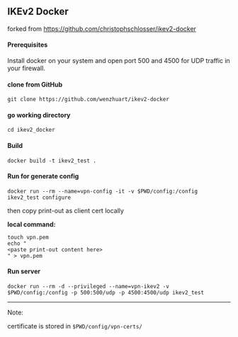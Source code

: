## IKEv2 Docker
forked from https://github.com/christophschlosser/ikev2-docker


#### Prerequisites

Install docker on your system and open port 500 and 4500 for UDP traffic in your firewall.

#### clone from GitHub

	git clone https://github.com/wenzhuart/ikev2-docker

#### go working directory
	
	cd ikev2_docker

#### Build

	docker build -t ikev2_test .

#### Run for generate config

	docker run --rm --name=vpn-config -it -v $PWD/config:/config ikev2_test configure

then copy print-out as client cert locally

**local command:**

	touch vpn.pem
	echo "
	<paste print-out content here>
	" > vpn.pem


#### Run server
	
	docker run --rm -d --privileged --name=vpn-ikev2 -v $PWD/config:/config -p 500:500/udp -p 4500:4500/udp ikev2_test

- - -
Note:


certificate is stored in `$PWD/config/vpn-certs/`
